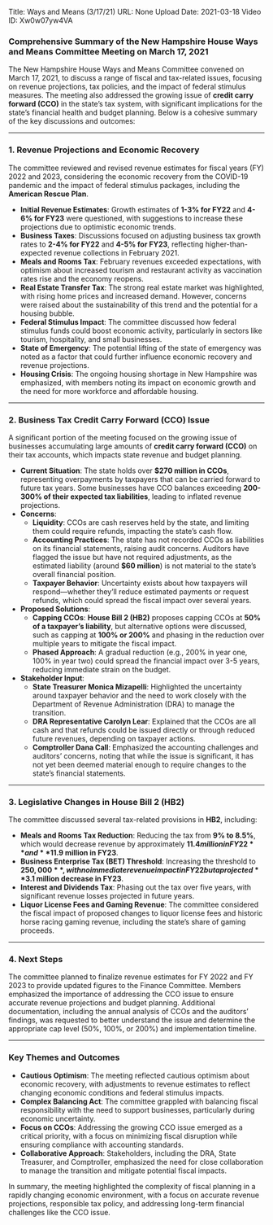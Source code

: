 Title: Ways and Means (3/17/21)
URL: None
Upload Date: 2021-03-18
Video ID: Xw0w07yw4VA

### Comprehensive Summary of the New Hampshire House Ways and Means Committee Meeting on March 17, 2021

The New Hampshire House Ways and Means Committee convened on March 17, 2021, to discuss a range of fiscal and tax-related issues, focusing on revenue projections, tax policies, and the impact of federal stimulus measures. The meeting also addressed the growing issue of **credit carry forward (CCO)** in the state’s tax system, with significant implications for the state’s financial health and budget planning. Below is a cohesive summary of the key discussions and outcomes:

---

### **1. Revenue Projections and Economic Recovery**
The committee reviewed and revised revenue estimates for fiscal years (FY) 2022 and 2023, considering the economic recovery from the COVID-19 pandemic and the impact of federal stimulus packages, including the **American Rescue Plan**.

- **Initial Revenue Estimates**: Growth estimates of **1-3% for FY22** and **4-6% for FY23** were questioned, with suggestions to increase these projections due to optimistic economic trends.
- **Business Taxes**: Discussions focused on adjusting business tax growth rates to **2-4% for FY22** and **4-5% for FY23**, reflecting higher-than-expected revenue collections in February 2021.
- **Meals and Rooms Tax**: February revenues exceeded expectations, with optimism about increased tourism and restaurant activity as vaccination rates rise and the economy reopens.
- **Real Estate Transfer Tax**: The strong real estate market was highlighted, with rising home prices and increased demand. However, concerns were raised about the sustainability of this trend and the potential for a housing bubble.
- **Federal Stimulus Impact**: The committee discussed how federal stimulus funds could boost economic activity, particularly in sectors like tourism, hospitality, and small businesses.
- **State of Emergency**: The potential lifting of the state of emergency was noted as a factor that could further influence economic recovery and revenue projections.
- **Housing Crisis**: The ongoing housing shortage in New Hampshire was emphasized, with members noting its impact on economic growth and the need for more workforce and affordable housing.

---

### **2. Business Tax Credit Carry Forward (CCO) Issue**
A significant portion of the meeting focused on the growing issue of businesses accumulating large amounts of **credit carry forward (CCO)** on their tax accounts, which impacts state revenue and budget planning.

- **Current Situation**: The state holds over **$270 million in CCOs**, representing overpayments by taxpayers that can be carried forward to future tax years. Some businesses have CCO balances exceeding **200-300% of their expected tax liabilities**, leading to inflated revenue projections.
- **Concerns**:
  - **Liquidity**: CCOs are cash reserves held by the state, and limiting them could require refunds, impacting the state’s cash flow.
  - **Accounting Practices**: The state has not recorded CCOs as liabilities on its financial statements, raising audit concerns. Auditors have flagged the issue but have not required adjustments, as the estimated liability (around **$60 million**) is not material to the state’s overall financial position.
  - **Taxpayer Behavior**: Uncertainty exists about how taxpayers will respond—whether they’ll reduce estimated payments or request refunds, which could spread the fiscal impact over several years.
- **Proposed Solutions**:
  - **Capping CCOs**: **House Bill 2 (HB2)** proposes capping CCOs at **50% of a taxpayer’s liability**, but alternative options were discussed, such as capping at **100% or 200%** and phasing in the reduction over multiple years to mitigate the fiscal impact.
  - **Phased Approach**: A gradual reduction (e.g., 200% in year one, 100% in year two) could spread the financial impact over 3-5 years, reducing immediate strain on the budget.
- **Stakeholder Input**:
  - **State Treasurer Monica Mizapelli**: Highlighted the uncertainty around taxpayer behavior and the need to work closely with the Department of Revenue Administration (DRA) to manage the transition.
  - **DRA Representative Carolyn Lear**: Explained that the CCOs are all cash and that refunds could be issued directly or through reduced future revenues, depending on taxpayer actions.
  - **Comptroller Dana Call**: Emphasized the accounting challenges and auditors’ concerns, noting that while the issue is significant, it has not yet been deemed material enough to require changes to the state’s financial statements.

---

### **3. Legislative Changes in House Bill 2 (HB2)**
The committee discussed several tax-related provisions in **HB2**, including:

- **Meals and Rooms Tax Reduction**: Reducing the tax from **9% to 8.5%**, which would decrease revenue by approximately **$11.4 million in FY22** and **$11.9 million in FY23**.
- **Business Enterprise Tax (BET) Threshold**: Increasing the threshold to **$250,000**, with no immediate revenue impact in FY22 but a projected **$3.1 million decrease in FY23**.
- **Interest and Dividends Tax**: Phasing out the tax over five years, with significant revenue losses projected in future years.
- **Liquor License Fees and Gaming Revenue**: The committee considered the fiscal impact of proposed changes to liquor license fees and historic horse racing gaming revenue, including the state’s share of gaming proceeds.

---

### **4. Next Steps**
The committee planned to finalize revenue estimates for FY 2022 and FY 2023 to provide updated figures to the Finance Committee. Members emphasized the importance of addressing the CCO issue to ensure accurate revenue projections and budget planning. Additional documentation, including the annual analysis of CCOs and the auditors’ findings, was requested to better understand the issue and determine the appropriate cap level (50%, 100%, or 200%) and implementation timeline.

---

### **Key Themes and Outcomes**
- **Cautious Optimism**: The meeting reflected cautious optimism about economic recovery, with adjustments to revenue estimates to reflect changing economic conditions and federal stimulus impacts.
- **Complex Balancing Act**: The committee grappled with balancing fiscal responsibility with the need to support businesses, particularly during economic uncertainty.
- **Focus on CCOs**: Addressing the growing CCO issue emerged as a critical priority, with a focus on minimizing fiscal disruption while ensuring compliance with accounting standards.
- **Collaborative Approach**: Stakeholders, including the DRA, State Treasurer, and Comptroller, emphasized the need for close collaboration to manage the transition and mitigate potential fiscal impacts.

In summary, the meeting highlighted the complexity of fiscal planning in a rapidly changing economic environment, with a focus on accurate revenue projections, responsible tax policy, and addressing long-term financial challenges like the CCO issue.